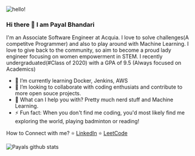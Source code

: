 
![hello!](https://user-images.githubusercontent.com/51235238/97335374-cc39ad80-18a3-11eb-99b9-de6327387e2f.gif)

### Hi there 👋 I am Payal Bhandari

<!--
**Payal-Bhandari/Payal-Bhandari** is a ✨ _special_ ✨ repository because its `README.md` (this file) appears on your GitHub profile.

Here are some ideas to get you started:-->

I'm an Associate Software Engineer at Acquia. I love to solve challenges(A competitve Programmer) and also to play around with Machine Learning. I love to give back to the community, so aim to become a proud lady engineer focusing on women empowerment in STEM. I recently undergraduated(#Class of 2020) with a GPA of 9.5 (Always focused on Academics)

- 🌱 I’m currently learning Docker, Jenkins, AWS
- 👯 I’m looking to collaborate with coding enthusiats and contribute to more open souce projects. 
- 💬 What can I help you with? Pretty much nerd stuff and Machine Learning. 
- ⚡ Fun fact: When you don't find me coding, you'd most likely find me exploring the world, playing badminton or reading!


How to Connect with me?
⭐ [LinkedIn](https://linkedin.com/in/payal-bhandari-a307a8169)
⭐ [LeetCode](https://leetcode.com/payalbhandari)



![Payals github stats](https://github-readme-stats.vercel.app/api?username=Payal-Bhandari)
